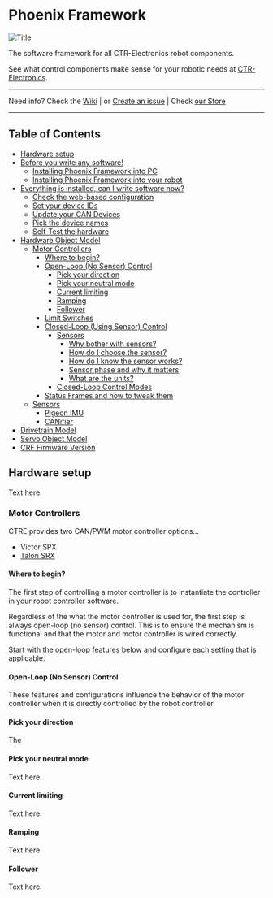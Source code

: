 # Phoenix Framework

![Title](https://github.com/ozrien/Phoenix-Documentation/blob/master/images/title.png)

The software framework for all CTR-Electronics robot components.

See what control components make sense for your robotic needs at [CTR-Electronics](https://www.ctr-electroniocs.com).

---

Need info? Check the [Wiki](https://github.com/ozrien/Phoenix-Documentation/blob/master/README.md) | or [Create an issue](https://github.com/ozrien/Phoenix-Documentation/blob/master/README.md) | Check [our Store](https://ctr-electronics.com)

---
## Table of Contents

- [Hardware setup](https://github.com/ozrien/Phoenix-Documentation#what-hardware-is-supported)
- [Before you write any software!](https://github.com/ozrien/Phoenix-Documentation#todo)
  - [Installing Phoenix Framework into PC](https://github.com/ozrien/Phoenix-Documentation#todo)
  - [Installing Phoenix Framework into your robot](https://github.com/ozrien/Phoenix-Documentation#todo)
- [Everything is installed, can I write software now?](https://github.com/ozrien/Phoenix-Documentation#todo)
  - [Check the web-based configuration](https://github.com/ozrien/Phoenix-Documentation#todo)
  - [Set your device IDs](https://github.com/ozrien/Phoenix-Documentation#todo)
  - [Update your CAN Devices](https://github.com/ozrien/Phoenix-Documentation#todo)
  - [Pick the device names](https://github.com/ozrien/Phoenix-Documentation#todo)
  - [Self-Test the hardware](https://github.com/ozrien/Phoenix-Documentation#todo)
- [Hardware Object Model](https://github.com/ozrien/Phoenix-Documentation#todo)
  - [Motor Controllers](https://github.com/ozrien/Phoenix-Documentation#motor-controllers)
    - [Where to begin?](https://github.com/ozrien/Phoenix-Documentation#todo)
    - [Open-Loop (No Sensor) Control](https://github.com/ozrien/Phoenix-Documentation#todo)
      - [Pick your direction](https://github.com/ozrien/Phoenix-Documentation#pick-your-neutral-mode)
      - [Pick your neutral mode](https://github.com/ozrien/Phoenix-Documentation#todo)
      - [Current limiting](https://github.com/ozrien/Phoenix-Documentation#todo)
      - [Ramping](https://github.com/ozrien/Phoenix-Documentation#Ramping)
      - [Follower](https://github.com/ozrien/Phoenix-Documentation#Follower)
    - [Limit Switches](https://github.com/ozrien/Phoenix-Documentation#todo)
    - [Closed-Loop (Using Sensor) Control](https://github.com/ozrien/Phoenix-Documentation#todo)
      - [Sensors](https://github.com/ozrien/Phoenix-Documentation#todo)
        - [Why bother with sensors?](https://github.com/ozrien/Phoenix-Documentation#todo)
        - [How do I choose the sensor?](https://github.com/ozrien/Phoenix-Documentation#todo)
        - [How do I know the sensor works?](https://github.com/ozrien/Phoenix-Documentation#todo)
        - [Sensor phase and why it matters](https://github.com/ozrien/Phoenix-Documentation#todo)
        - [What are the units?](https://github.com/ozrien/Phoenix-Documentation#todo)
      - [Closed-Loop Control Modes](https://github.com/ozrien/Phoenix-Documentation#todo)
    - [Status Frames and how to tweak them](https://github.com/ozrien/Phoenix-Documentation#todo)
  - [Sensors](https://github.com/ozrien/Phoenix-Documentation#todo)
    - [Pigeon IMU](https://github.com/ozrien/Phoenix-Documentation#todo)
    - [CANifier](https://github.com/ozrien/Phoenix-Documentation#todo)
- [Drivetrain Model](https://github.com/ozrien/Phoenix-Documentation#todo)
- [Servo Object Model](https://github.com/ozrien/Phoenix-Documentation#todo)
- [CRF Firmware Version](https://github.com/ozrien/Phoenix-Documentation#todo)

## Hardware setup
Text here.

### Motor Controllers
 CTRE provides two CAN/PWM motor controller options...
- Victor SPX
- [Talon SRX](http://www.ctr-electronics.com/talon-srx.html)

#### Where to begin?
The first step of controlling a motor controller is to instantiate the controller in your robot controller software.


[](https://github.com/ozrien/Phoenix-Documentation/blob/master/images/lVOpenTalon.png)

Regardless of the what the motor controller is used for, the first step is always open-loop (no sensor) control.  This is to ensure the mechanism is functional and that the motor and motor controller is wired correctly.

Start with the open-loop features below and configure each setting that is applicable.
#### Open-Loop (No Sensor) Control
These features and configurations influence the behavior of the motor controller when it is directly controlled by the robot controller.
#### Pick your direction
The
#### Pick your neutral mode
Text here.
#### Current limiting
Text here.
#### Ramping
Text here.
#### Follower
Text here.
